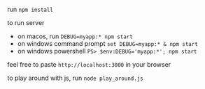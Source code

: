 run `npm install`

to run server
- on macos, run `DEBUG=myapp:* npm start`
- on windows command prompt `set DEBUG=myapp:* & npm start`
- on windows powershell `PS> $env:DEBUG='myapp:*'; npm start`

feel free to paste `http://localhost:3000` in your browser

to play around with js, run `node play_around.js`